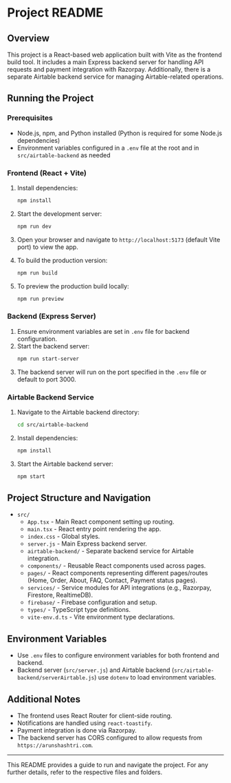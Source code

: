 # Project README

## Overview
This project is a React-based web application built with Vite as the frontend build tool. It includes a main Express backend server for handling API requests and payment integration with Razorpay. Additionally, there is a separate Airtable backend service for managing Airtable-related operations.

## Running the Project

### Prerequisites
- Node.js, npm, and Python installed (Python is required for some Node.js dependencies)
- Environment variables configured in a `.env` file at the root and in `src/airtable-backend` as needed

### Frontend (React + Vite)
1. Install dependencies:
   ```bash
   npm install
   ```
2. Start the development server:
   ```bash
   npm run dev
   ```
3. Open your browser and navigate to `http://localhost:5173` (default Vite port) to view the app.

4. To build the production version:
   ```bash
   npm run build
   ```
5. To preview the production build locally:
   ```bash
   npm run preview
   ```

### Backend (Express Server)
1. Ensure environment variables are set in `.env` file for backend configuration.
2. Start the backend server:
   ```bash
   npm run start-server
   ```
3. The backend server will run on the port specified in the `.env` file or default to port 3000.

### Airtable Backend Service
1. Navigate to the Airtable backend directory:
   ```bash
   cd src/airtable-backend
   ```
2. Install dependencies:
   ```bash
   npm install
   ```
3. Start the Airtable backend server:
   ```bash
   npm start
   ```

## Project Structure and Navigation

- `src/`
  - `App.tsx` - Main React component setting up routing.
  - `main.tsx` - React entry point rendering the app.
  - `index.css` - Global styles.
  - `server.js` - Main Express backend server.
  - `airtable-backend/` - Separate backend service for Airtable integration.
  - `components/` - Reusable React components used across pages.
  - `pages/` - React components representing different pages/routes (Home, Order, About, FAQ, Contact, Payment status pages).
  - `services/` - Service modules for API integrations (e.g., Razorpay, Firestore, RealtimeDB).
  - `firebase/` - Firebase configuration and setup.
  - `types/` - TypeScript type definitions.
  - `vite-env.d.ts` - Vite environment type declarations.

## Environment Variables
- Use `.env` files to configure environment variables for both frontend and backend.
- Backend server (`src/server.js`) and Airtable backend (`src/airtable-backend/serverAirtable.js`) use `dotenv` to load environment variables.

## Additional Notes
- The frontend uses React Router for client-side routing.
- Notifications are handled using `react-toastify`.
- Payment integration is done via Razorpay.
- The backend server has CORS configured to allow requests from `https://arunshashtri.com`.

---

This README provides a guide to run and navigate the project. For any further details, refer to the respective files and folders.
